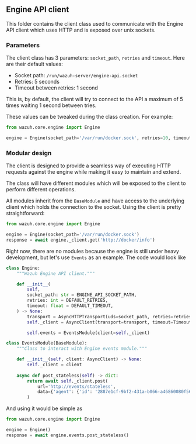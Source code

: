 ## Engine API client

This folder contains the client class used to communicate with the Engine API client which uses HTTP and is exposed over unix sockets.

### Parameters

The client class has 3 parameters: `socket_path`, `retries` and `timeout`. Here are their default values:

- Socket path: `/run/wazuh-server/engine-api.socket`
- Retries: 5 seconds
- Timeout between retries: 1 second

This is, by default, the client will try to connect to the API a maximum of 5 times waiting 1 second between tries.

These values can be tweaked during the class creation. For example:

```py
from wazuh.core.engine import Engine

engine = Engine(socket_path='/var/run/docker.sock', retries=10, timeout=3)
```

### Modular design

The client is designed to provide a seamless way of executing HTTP requests against the engine while making it easy to maintain and extend.

The class will have different modules which will be exposed to the client to perform different operations.

All modules inherit from the `BaseModule` and have access to the underlying client which holds the connection to the socket. Using the client is pretty straightforward:

```py
from wazuh.core.engine import Engine

engine = Engine(socket_path='/var/run/docker.sock')
response = await engine._client.get('http://docker/info')
```

Right now, there are no modules because the engine is still under heavy development, but let's use `Events` as an example. The code would look like

```py
class Engine:
    """Wazuh Engine API client."""

    def __init__(
        self,
        socket_path: str = ENGINE_API_SOCKET_PATH,
        retries: int = DEFAULT_RETRIES,
        timeout: float = DEFAULT_TIMEOUT,
    ) -> None:
        transport = AsyncHTTPTransport(uds=socket_path, retries=retries)
        self._client = AsyncClient(transport=transport, timeout=Timeout(timeout))

        self.events = EventsModule(client=self._client)

class EventsModule(BaseModule):
    """Class to interact with Engine events module."""

    def __init__(self, client: AsyncClient) -> None:
        self._client = client
    
    async def post_stateless(self) -> dict:
        return await self._client.post(
            url='http://events/stateless',
            data={'agent': {'id': '2887e1cf-9bf2-431a-b066-a46860080f56', 'name': 'sample', 'type': 'endpoint', 'version': '5.0.0'}
        )
```

And using it would be simple as

```py
from wazuh.core.engine import Engine

engine = Engine()
response = await engine.events.post_stateless()
```
